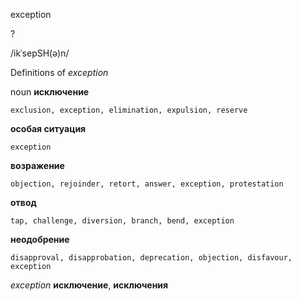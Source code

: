 exception

?

/ikˈsepSH(ə)n/

Definitions of _exception_

noun
**исключение**

    exclusion, exception, elimination, expulsion, reserve
**особая ситуация**

    exception
**возражение**

    objection, rejoinder, retort, answer, exception, protestation
**отвод**

    tap, challenge, diversion, branch, bend, exception
**неодобрение**

    disapproval, disapprobation, deprecation, objection, disfavour, exception

_exception_
**исключение**, **исключения**